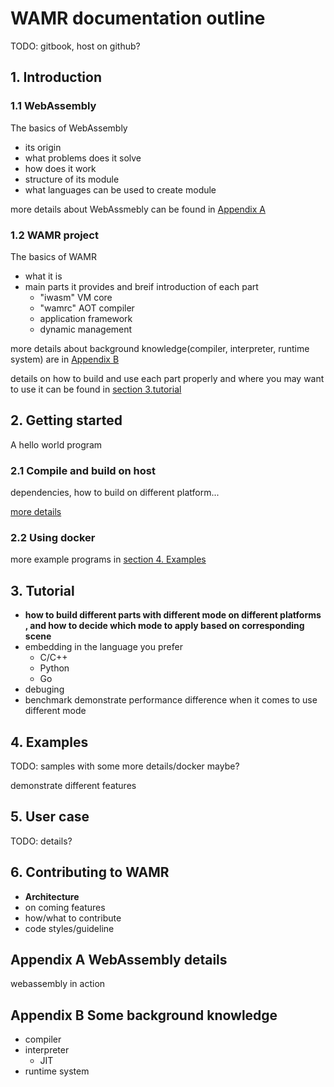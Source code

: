 # WAMR documentation outline

TODO: gitbook, host on github?

## 1. Introduction

### 1.1 WebAssembly

The basics of WebAssembly

- its origin  
- what problems does it solve  
- how does it work
- structure of its module
- what languages can be used to create module

more details about WebAssmebly can be found in [Appendix A](#appendix-a-webassembly-details)

### 1.2 WAMR project

The basics of WAMR

- what it is
- main parts it provides and breif introduction of each part
  - "iwasm" VM core
  - "wamrc" AOT compiler
  - application framework
  - dynamic management

more details about background knowledge(compiler, interpreter, runtime system) are in [Appendix B](#appendix-b-some-background-knowledge)

details on how to build and use each part properly and where you may want to use it can be found in [section 3.tutorial](#3-tutorial)

## 2. Getting started

A hello world program

### 2.1 Compile and build on host

dependencies, how to build on different platform...

[more details](#3-tutorial)

### 2.2 Using docker

more example programs in [section 4. Examples](#4-examples)

## 3. Tutorial

- **how to build different parts with different mode on different platforms , and how to decide which mode to apply based on corresponding scene**
- embedding in the language you prefer
  - C/C++
  - Python
  - Go
- debuging
- benchmark demonstrate performance difference when it comes to use different mode

## 4. Examples

TODO: samples with some more details/docker maybe?

demonstrate different features

## 5. User case

TODO: details?

## 6. Contributing to WAMR

- **Architecture**
- on coming features
- how/what to contribute
- code styles/guideline

## Appendix A WebAssembly details

webassembly in action

## Appendix B Some background knowledge

- compiler
- interpreter
  - JIT
- runtime system
